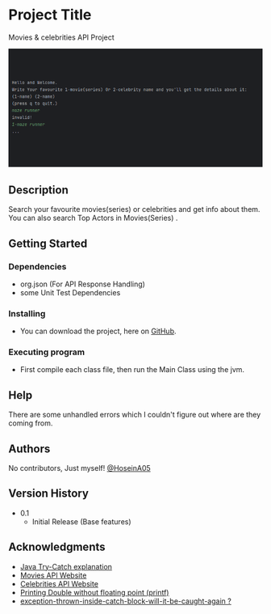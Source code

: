 # Project Title

Movies & celebrities API Project

![Project Overview](./project-overview.gif)

## Description

Search your favourite movies(series) or celebrities
and get info about them.\
You can also search Top Actors in Movies(Series) .


## Getting Started

### Dependencies

* org.json (For API Response Handling)
* some Unit Test Dependencies

### Installing

* You can download the project, here on [GitHub](https://github.com/HoseinA05/Second-Assignment-CineScribe).

### Executing program

* First compile each class file, then 
run the Main Class using the jvm.

## Help

There are some unhandled errors which I
couldn't figure out where are they coming from.

## Authors

No contributors, Just myself!
[@HoseinA05](https://github.com/HoseinA05)

## Version History

* 0.1
    * Initial Release (Base features)

## Acknowledgments

* [Java Try-Catch explanation](https://www.javatpoint.com/try-catch-block)
* [Movies API Website](https://omdbapi.com/)
* [Celebrities API Website](https://api-ninjas.com/api/celebrity)
* [Printing Double without floating point (printf)](https://stackoverflow.com/questions/16098046/how-do-i-print-a-double-value-without-scientific-notation-using-java)
* [exception-thrown-inside-catch-block-will-it-be-caught-again ?](https://stackoverflow.com/questions/143622/exception-thrown-inside-catch-block-will-it-be-caught-again)
